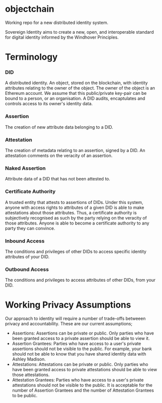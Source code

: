 # objectchain
Working repo for a new distributed identity system.

Sovereign Identity aims to create a new, open, and interoperable standard for digital identity informed by the Windhover Principles.

# Terminology

### DID
A distributed identity. An object, stored on the blockchain, with identity attributes relating to the owner of the object. The owner of the object is an Ethereum account. We assume that this public/private key-pair can be bound to a person, or an organisation. A DID audits, encaptulates and controls access to its owner's identity data.

### Assertion
The creation of new attribute data belonging to a DID.

### Attestation
The creation of metadata relating to an assertion, signed by a DID. An attestation comments on the veracity of an assertion.

### Naked Assertion
Attribute data of a DID that has not been attested to.

### Certificate Authority
A trusted entity that attests to assertions of DIDs. Under this system, anyone with access rights to attributes of a given DID is able to make attestations about those attributes. Thus, a certificate authority is subjectively recognised as such by the party relying on the veracity of those attributes. Anyone is able to become a certificate authority to any party they can convince.

### Inbound Access
The conditions and privileges of other DIDs to access specific identity attributes of your DID.

### Outbound Access
The conditions and privileges to access attributes of other DIDs, from your DID. 

# Working Privacy Assumptions

Our approach to identity will require a number of trade-offs betweeen privacy and accountability. These are our current  assumptions;

- Assertions: Assertions can be private or public. Only parties who have been granted access to a private assertion should be able to view it.
- Assertion Grantees: Parties who have access to a user's private assertions should not be visible to the public. For example, your bank should not be able to know that you have shared identity data with Ashley Madison.
- Attestations: Attestations can be private or public. Only parties who have been granted access to private attestations should be able to view those attestations.
- Attestation Grantees: Parties who have access to a user's private attestations should not be visible to the public.
It is acceptable for the number of Assertion Grantees and the number of Attestation Grantees to be public.
